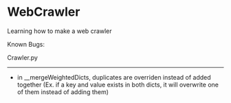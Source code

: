 # WebCrawler
Learning how to make a web crawler

Known Bugs:

Crawler.py
__________
- in __mergeWeightedDicts, duplicates are overriden instead of added together (Ex. if a key and value exists in both dicts, it will overwrite one of them instead of adding them)
